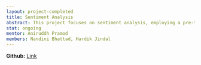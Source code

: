 ```yaml
---
layout: project-completed
title: Sentiment Analysis
abstract: This project focuses on sentiment analysis, employing a pre-trained natural language processing (NLP) model to analyze the sentiment. The features of the model include positive/negative analysis, emotion analysis, category of text ( sociology, computer science etc.) and AI generated text classification. The project has a Gradio application which integrates the pre-trained NLP model to process the input data and presents the sentiment analysis results.
stat: ongoing
mentor: Aniruddh Pramod
members: Nandini Bhattad, Hardik Jindal
---
```

**Github:** <a href="https://github.com/NandiniBhattad13/BYOP" target="_blank">Link</a><br>
